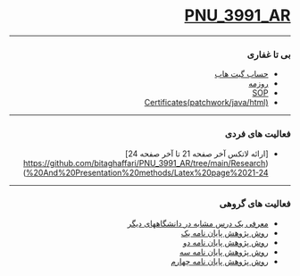 <div dir="rtl">

# [PNU_3991_AR](https://github.com/AliRazavi-edu/PNU_3991_AR)
---------
### بی تا غفاری
 
- [حساب گیت هاب](https://github.com/bitaghaffari)
- [روزمه](https://bitaghaffari.github.io/)
- [SOP](https://bitaghaffari.github.io/SOP/)
- [Certificates(patchwork/java/html)](https://bitaghaffari.github.io/Certificates/)
---

### فعالیت های فردی

- [ارائه لاتکس آخر صفحه 21 تا آخر صفحه 24] (https://github.com/bitaghaffari/PNU_3991_AR/tree/main/Research%20And%20Presentation%20methods/Latex%20page%2021-24)

------------------
### فعالیت های گروهی

- [معرفی یک درس مشابه در دانشگاههای دیگر ](ShahidBeheshtiResearchAndPresentationmethodsIT.pdf)
- [روش پژوهش پایان نامه یک](ThesisForMethodology.pdf)
- [روش پژوهش پایان نامه دو](Dependabilityanalysisandrecoverysupportforsmartgrids.pdf)
- [روش پژوهش پایان نامه سه](MisconceptionsinPhenomenologicalResearch.pdf)
- [روش پژوهش پایان نامه چهارم](THERELATIONSHIPBETWEENINFORMED.pdf)
</div>

